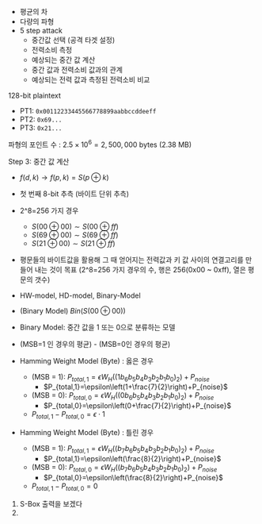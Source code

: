 
- 평균의 차
- 다량의 파형
- 5 step attack
	- 중간값 선택 (공격 타겟 설정)
	- 전력소비 측정
	- 예상되는 중간 값 계산
	- 중간 값과 전력소비 값과의 관계
	- 예상되는 전력 값과 측정된 전력소비 비교

128-bit plaintext
- PT1: $\texttt{0x00112233445566778899aabbccddeeff}$
- PT2: $\texttt{0x69...}$
- PT3: $\texttt{0x21...}$

파형의 포인트 수 : $2.5\times 10^6 = 2,500,000$ bytes (2.38 MB)

Step 3: 중간 값 계산  
- $f(d,k)\to f(p,k)=S(p\oplus k)$
- 첫 번째 8-bit 추측 (바이트 단위 추측)
- 2^8=256 가지 경우
	- $S(00\oplus 00)\sim S(00\oplus ff)$
	- $S(69\oplus 00)\sim S(69\oplus ff)$
	- $S(21\oplus 00)\sim S(21\oplus ff)$
-  평문들의 바이트값을 활용해 그 때 얻어지는 전력값과 키 값 사이의 연결고리를 만들어 내는 것이 목표 (2^8=256 가지 경우의 수, 행은 256(0x00 ~ 0xff), 열은 평문의 갯수)
- HW-model, HD-model, Binary-Model
- (Binary Model) $Bin(S(00\oplus 00))$
- Binary Model: 중간 값을 1 또는 0으로 분류하는 모델
- (MSB=1 인 경우의 평균) - (MSB=0인 경우의 평균)

- Hamming Weight Model (Byte) : 옳은 경우
	- (MSB = 1): $P_{total,1}=\epsilon W_H((1b_6b_5b_4b_3b_2b_1b_0)_2) + P_{noise}$
		- $P_{total,1}=\epsilon\left(1+\frac{7}{2}\right)+P_{noise}$
	- (MSB = 0): $P_{total,0}=\epsilon W_H((0b_6b_5b_4b_3b_2b_1b_0)_2) + P_{noise}$
		- $P_{total,0}=\epsilon\left(0+\frac{7}{2}\right)+P_{noise}$
	- $P_{total,1}-P_{total,0}=\epsilon\cdot 1$

- Hamming Weight Model (Byte) : 틀린 경우
	- (MSB = 1): $P_{total,1}=\epsilon W_H((b_7b_6b_5b_4b_3b_2b_1b_0)_2) + P_{noise}$
		- $P_{total,1}=\epsilon\left(\frac{8}{2}\right)+P_{noise}$
	- (MSB = 0): $P_{total,0}=\epsilon W_H((b_7b_6b_5b_4b_3b_2b_1b_0)_2) + P_{noise}$
		- $P_{total,0}=\epsilon\left(\frac{8}{2}\right)+P_{noise}$
	- $P_{total,1}-P_{total,0}=0$

1. S-Box 출력을 보겠다
2. 







